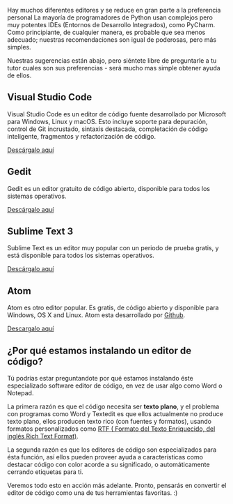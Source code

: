 Hay muchos diferentes editores y se reduce en gran parte a la preferencia personal La mayoría de programadores de Python usan complejos pero muy potentes IDEs (Entornos de Desarrollo Integrados), como PyCharm. Como principiante, de cualquier manera, es probable que sea menos adecuado; nuestras recomendaciones son igual de poderosas, pero más simples.

Nuestras sugerencias están abajo, pero siéntete libre de preguntarle a tu tutor cuales son sus preferencias - será mucho mas simple obtener ayuda de ellos.

## Visual Studio Code

Visual Studio Code es un editor de código fuente desarrollado por Microsoft para Windows, Linux y macOS. Esto incluye soporte para depuración, control de Git incrustado, sintaxis destacada, completación de código inteligente, fragmentos y refactorización de código.

[Descárgalo aquí](https://code.visualstudio.com/)

## Gedit

Gedit es un editor gratuito de código abierto, disponible para todos los sistemas operativos.

[Descárgalo aquí](https://wiki.gnome.org/Apps/Gedit#Download)

## Sublime Text 3

Sublime Text es un editor muy popular con un periodo de prueba gratis, y está disponible para todos los sistemas operativos.

[Descárgalo aquí](https://www.sublimetext.com/3)

## Atom

Atom es otro editor popular. Es gratis, de código abierto y disponible para Windows, OS X and Linux. Atom esta desarrollado por [Github](https://github.com/).

[Descargalo aquí](https://atom.io/)

## ¿Por qué estamos instalando un editor de código?

Tú podrías estar preguntandote por qué estamos instalando éste especializado software editor de código, en vez de usar algo como Word o Notepad.

La primera razón es que el código necesita ser **texto plano**, y el problema con programas como Word y Textedit es que ellos actualmente no produce texto plano, ellos producen texto rico (con fuentes y formatos), usando formatos personalizados como [RTF ( Formato del Texto Enriquecido, del inglés Rich Text Format)](https://en.wikipedia.org/wiki/Rich_Text_Format).

La segunda razón es que los editores de código son especializados para ésta función, así ellos pueden proveer ayuda a características como destacar código con color acorde a su significado, o automáticamente cerrando etiquetas para ti.

Veremos todo esto en acción más adelante. Pronto, pensarás en convertir el editor de código como una de tus herramientas favoritas. :)